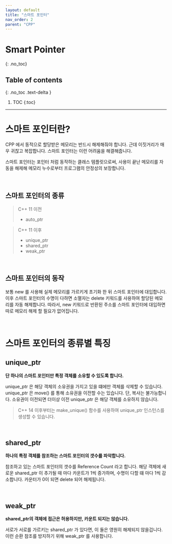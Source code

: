 ```yaml
---
layout: default
title: "스마트 포인터"
nav_order: 2
parent: "CPP"
---
```

# Smart Pointer
{: .no_toc}

## Table of contents
{: .no_toc .text-delta }

1. TOC
{:toc}

---

# 스마트 포인터란?

CPP 에서 동적으로 할당받은 메모리는 반드시 해제해줘야 합니다. 근데 이짓거리가 매우 귀찮고 복잡합니다.
스마트 포인터는 이런 어려움을 해결해줍니다.

스마트 포인터는 포인터 처럼 동작하는 클래스 템플릿으로써, 사용이 끝난 메모리를 자동을 해제해 메모리 누수로부터 프로그램의 안정성의 보장합니다.

&nbsp;

## 스마트 포인터의 종류

> C++ 11 이전
> * auto_ptr

> C++ 11 이후
> * unique_ptr
> * shared_ptr
> * weak_ptr

&nbsp;

## 스마트 포인터의 동작

보통 new 를 사용해 실제 메모리를 가르키게 초기화 한 뒤 스마트 포인터에 대입합니다.
이후 스마트 포인터의 수명이 다하면 소멸자는 delete 키워드를 사용하여 할당된 메모리를 자동 해제합니다.
따라서, new 키워드로 반환된 주소를 스마트 포인터에 대입하면 따로 메모리 해제 할 필요가 없어집니다.

&nbsp;

# 스마트 포인터의 종류별 특징

## unique_ptr

**단 하나의 스마트 포인터만 특정 객체를 소유할 수 있도록 합니다.**

unique_ptr 은 해당 객체의 소유권을 가지고 있을 떄에만 객체를 삭제할 수 있습니다.
unique_ptr 은 move() 를 통해 소유권을 이전할 수는 있습니다. 단, 복사는 불가능합니다.
소유권이 이전되면 더이상 이전 unique_ptr 은 해당 객체를 소유하지 않습니다.

> C++ 14 이후부터는 make_unique() 함수를 사용하여 unique_ptr 인스턴스를 생성할 수 있습니다.

&nbsp;

## shared_ptr

**하나의 특정 객체를 참조하는 스마트 포인터의 갯수를 파악합니다.**

참조하고 있는 스마트 포인터의 갯수를 Reference Count 라고 합니다.
해당 객체에 새로운 shared_ptr 이 추가될 때 마다 카운트가 1씩 증가하며, 수명이 다할 떄 마다 1씩 감소합니다.
카운터가 0이 되면 delete 되어 해제됩니다.

&nbsp;


## weak_ptr

**shared_ptr의 객체에 접근은 허용하지만, 카운트 되지는 않습니다.**

서로가 서로를 가르키는 shared_ptr 가 있다면, 이 둘은 영원히 해제되지 않을겁니다.
이런 순환 참조를 방지하기 위해 weak_ptr 를 사용합니다.

&nbsp;
